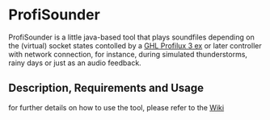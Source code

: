 # ProfiSounder

ProfiSounder is a little java-based tool that plays soundfiles depending on the (virtual) socket states contolled by a [GHL Profilux 3 ex](https://aquariumcomputer.com) or later controller with network connection, for instance, during simulated thunderstorms, rainy days or just as an audio feedback. 

## Description, Requirements and Usage

for further details on how to use the tool, please refer to the [Wiki](https://github.com/MajorTom4711/ProfiSounder/wiki)
